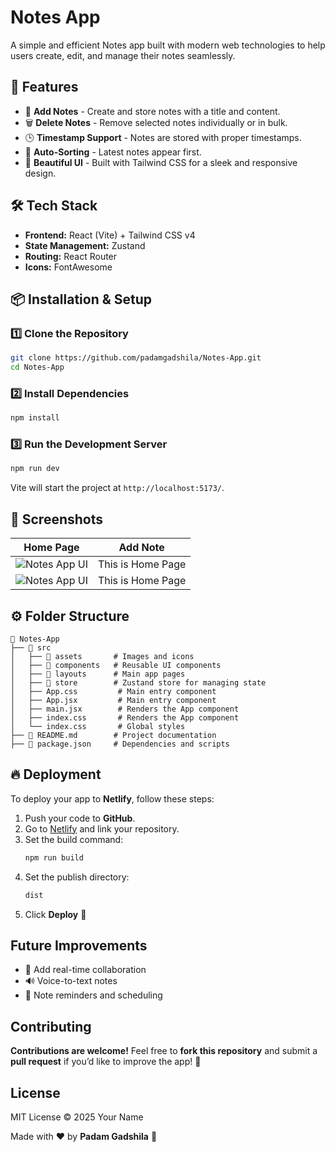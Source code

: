 # Notes App

A simple and efficient Notes app built with modern web technologies to help users create, edit, and manage their notes seamlessly.

## 🚀 Features

- 📌 **Add Notes** - Create and store notes with a title and content.
- 🗑️ **Delete Notes** - Remove selected notes individually or in bulk.
- 🕒 **Timestamp Support** - Notes are stored with proper timestamps.
- 🔄 **Auto-Sorting** - Latest notes appear first.
- 🎨 **Beautiful UI** - Built with Tailwind CSS for a sleek and responsive design.

## 🛠️ Tech Stack

- **Frontend:** React (Vite) + Tailwind CSS v4
- **State Management:** Zustand
- **Routing:** React Router
- **Icons:** FontAwesome

## 📦 Installation & Setup

### 1️⃣ Clone the Repository

```sh
git clone https://github.com/padamgadshila/Notes-App.git
cd Notes-App
```

### 2️⃣ Install Dependencies

```sh
npm install
```

### 3️⃣ Run the Development Server

```sh
npm run dev
```

Vite will start the project at `http://localhost:5173/`.

## 📸 Screenshots

| Home Page                                   | Add Note          |
| ------------------------------------------- | ----------------- |
| ![Notes App UI](https://your-image-url.com) | This is Home Page |
| ![Notes App UI](https://your-image-url.com) | This is Home Page |

## ⚙️ Folder Structure

```
📂 Notes-App
├── 📁 src
│   ├── 📂 assets       # Images and icons
│   ├── 📂 components   # Reusable UI components
│   ├── 📂 layouts      # Main app pages
│   ├── 📂 store        # Zustand store for managing state
│   ├── App.css         # Main entry component
│   ├── App.jsx         # Main entry component
│   ├── main.jsx        # Renders the App component
│   ├── index.css       # Renders the App component
│   └── index.css       # Global styles
├── 📄 README.md        # Project documentation
├── 📄 package.json     # Dependencies and scripts

```

## 🔥 Deployment

To deploy your app to **Netlify**, follow these steps:

1. Push your code to **GitHub**.
2. Go to [Netlify](https://app.netlify.com/) and link your repository.
3. Set the build command:
   ```sh
   npm run build
   ```
4. Set the publish directory:
   ```sh
   dist
   ```
5. Click **Deploy** 🎉

## Future Improvements

- 📌 Add real-time collaboration
- 🔊 Voice-to-text notes
- 📅 Note reminders and scheduling

## Contributing

**Contributions are welcome!** Feel free to **fork this repository** and submit a **pull request** if you’d like to improve the app! 🚀

## License

MIT License © 2025 Your Name

Made with ❤️ by **Padam Gadshila** 🎯
